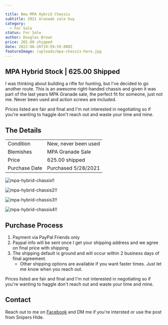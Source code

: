 ```yaml
---

title: New MPA Hybrid Chassis
subtitle: 2021 Granade sale buy
category:
  - For Sale
status: For Sale
author: Douglas Brown
price: 265.00 shipped
date: 2022-06-26T19:59:59.000Z
featureImage: /uploads/mpa-chassis-hero.jpg
---
```

## MPA Hybrid Stock | 625.00 Shipped

I was thinking about building a rifle for hunting, but I've decided to go another route. This is an awesome right-handed chassis and given it was part of the last years MPA Granade sale, the perfect fit for someone, just not me.  Never been used and action screws are included.

Prices listed are fair and final and I'm not interested in negotiating so if you're wanting to haggle don't reach out and waste your time and mine. 
## The Details

|                   |                                                      |
| ------------------| ---------------------------------------------------- |
| Condition         | New, never been used                                 |
| Blemishes         | MPA Granade Sale                                     |
| Price             | 625.00 shipped              |
| Purchase Date     | Purchased 5/28/2021                                  |

![mpa-hybrid-chassis!!](/uploads/mpahybrid1.jpg)

![mpa-hybrid-chassis2!!](/uploads/mpahybrid2.jpg)

![mpa-hybrid-chassis3!!](/uploads/mpahybrid3.jpg)

![mpa-hybrid-chassis4!!](/uploads/mpaIncludedBolts.jpg)

## Purchase Process

1. Payment via PayPal Friends only
2. Paypal info will be sent once I get your shipping address and we agree on final price with shipping
3. The shipping default is ground and will occur within 2 business days of final agreement. 
    - Other shipping options are available if you want faster times. Just let me know when you reach out. 

Prices listed are fair and final and I'm not interested in negotiating so if you're wanting to haggle don't reach out and waste your time and mine. 

## Contact
Reach out to me on [Facebook](https://www.facebook.com/douglasbrownca) and DM me if you're intersted or use the post from Snipers Hide.
